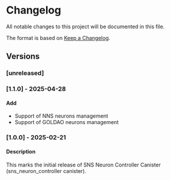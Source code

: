 # Changelog

All notable changes to this project will be documented in this file.

The format is based on [Keep a Changelog](https://keepachangelog.com/en/1.0.0/).

## Versions

### [unreleased]

### [1.1.0] - 2025-04-28

#### Add
- Support of NNS neurons management
- Support of GOLDAO neurons management


### [1.0.0] - 2025-02-21

#### Description

This marks the initial release of SNS Neuron Controller Canister (sns_neuron_controller canister).
